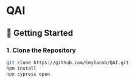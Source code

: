 # QAI

## 🚀 Getting Started

### 1. Clone the Repository

```bash
git clone https://github.com/EmyIacob/QAI.git
npm install
npx cypress open